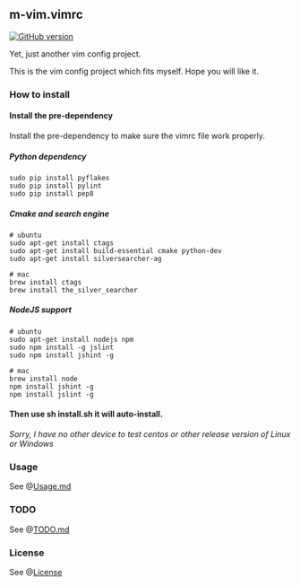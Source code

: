 m-vim.vimrc
---

[![GitHub version](https://badge.fury.io/gh/MikeCoder%2Fm-vim.vimrc.svg)](https://badge.fury.io/gh/MikeCoder%2Fm-vim.vimrc)

Yet, just another vim config project.

This is the vim config project which fits myself. Hope you will like it.

### How to install

#### Install the pre-dependency

Install the pre-dependency to make sure the vimrc file work properly.

##### Python dependency
```
sudo pip install pyflakes
sudo pip install pylint
sudo pip install pep8
```

##### Cmake and search engine
```
# ubuntu
sudo apt-get install ctags
sudo apt-get install build-essential cmake python-dev
sudo apt-get install silversearcher-ag

# mac
brew install ctags
brew install the_silver_searcher
```

##### NodeJS support
```
# ubuntu
sudo apt-get install nodejs npm
sudo npm install -g jslint
sudo npm install jshint -g

# mac
brew install node
npm install jshint -g
npm install jslint -g
```
#### Then use sh install.sh it will auto-install.

*Sorry, I have no other device to test centos or other release version of Linux or Windows*

### Usage
See @[Usage.md](./doc/Usage.md)

### TODO
See @[TODO.md](./TODO.md)

### License
See @[License](./LICENSE)
